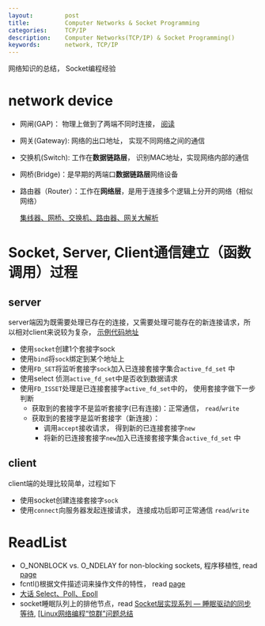```yaml
---
layout:     	post
title:      	Computer Networks & Socket Programming
categories: 	TCP/IP
description:   	Computer Networks(TCP/IP) & Socket Programming()
keywords: 		network, TCP/IP
---
```

网络知识的总结， Socket编程经验
# network device

- 网闸(GAP)： 物理上做到了两端不同时连接， [阅读](http://expert.51cto.com/art/200804/71720.htm)
- 网关(Gateway):  网络的出口地址， 实现不同网络之间的通信
- 交换机(Switch): 工作在**数据链路层**， 识别MAC地址，实现网络内部的通信
- 网桥(Bridge)：是早期的两端口**数据链路层**网络设备
- 路由器（Router）：工作在**网络层**，是用于连接多个逻辑上分开的网络（相似网络）

  [集线器、网桥、交换机、路由器、网关大解析](https://www.tianmaying.com/tutorial/NetWorkInstrument)

# Socket, Server, Client通信建立（函数调用）过程

## server

​	server端因为既需要处理已存在的连接，又需要处理可能存在的新连接请求，所以相对client来说较为复杂， [示例代码地址](https://www.gnu.org/software/libc/manual/html_node/Server-Example.html)

- 使用`socket`创建1个套接字sock
- 使用`bind`将`sock`绑定到某个地址上
- 使用`FD_SET`将监听套接字`sock`加入已连接套接字集合`active_fd_set` 中
- 使用select 侦测`active_fd_set`中是否收到数据请求
- 使用`FD_ISSET`处理是已连接套接字`active_fd_set`中的， 使用套接字做下一步判断
  - 获取到的套接字不是监听套接字(已有连接)：正常通信， `read`/`write`
  - 获取到的套接字是监听套接字（新连接）： 
    - 调用`accept`接收请求， 得到新的已连接套接字`new`
    - 将新的已连接套接字`new`加入已连接套接字集合`active_fd_set` 中

## client

client端的处理比较简单，过程如下

- 使用socket创建连接套接字`sock`
- 使用`connect`向服务器发起连接请求， 连接成功后即可正常通信 `read`/`write`



# ReadList

- O_NONBLOCK vs. O_NDELAY for non-blocking sockets, 程序移植性, read [page](https://mail.python.org/pipermail/python-list/1999-May/013687.html)
- fcntl()根据文件描述词来操作文件的特性， read [page](https://www.cnblogs.com/lonelycatcher/archive/2011/12/22/2297349.html)
- [大话 Select、Poll、Epoll](https://cloud.tencent.com/developer/article/1005481)
- socket睡眠队列上的排他节点，read [Socket层实现系列 — 睡眠驱动的同步等待](https://blog.csdn.net/zhangskd/article/details/45770323), [[Linux网络编程“惊群”问题总结](https://www.cnblogs.com/Anker/p/7071849.html)


